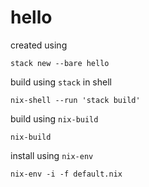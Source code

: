 # hello

created using

    stack new --bare hello

build using `stack` in shell

    nix-shell --run 'stack build'

build using `nix-build`

    nix-build

install using `nix-env`

    nix-env -i -f default.nix
